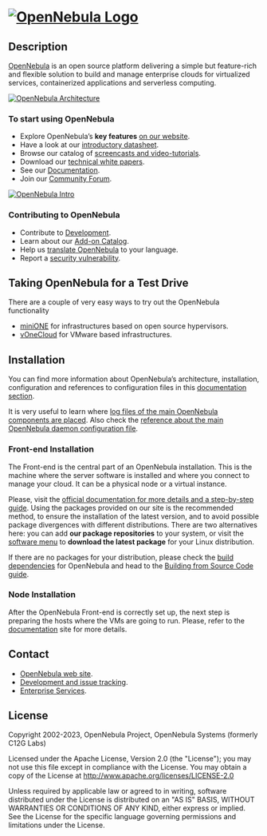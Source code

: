 # [![OpenNebula Logo](https://opennebula.io/wp-content/uploads/2019/04/img-logo-blue.svg)](https://opennebula.io/)

## Description

[OpenNebula](http://opennebula.io) is an open source platform delivering a simple but feature-rich and flexible solution to build and manage enterprise clouds for virtualized services, containerized applications and serverless computing.

[![OpenNebula Architecture](https://opennebula.io/wp-content/uploads/2020/08/KeyFeatures_small.png)](https://opennebula.io/discover/)

### To start using OpenNebula

- Explore OpenNebula’s **key features** [on our website](https://opennebula.io/discover).
- Have a look at our [introductory datasheet](https://support.opennebula.pro/hc/en-us/articles/360036935791-OpenNebula-Key-Features-Datasheet).
- Browse our catalog of [screencasts and video-tutorials](https://opennebula.io/screencasts/).
- Download our [technical white papers](https://opennebula.io/docs-whitepapers/).
- See our [Documentation](https://docs.opennebula.io).
- Join our [Community Forum](https://forum.opennebula.io).

[![OpenNebula Intro](https://opennebula.io/wp-content/uploads/2020/08/Intro_Screencast_small.png)](https://opennebula.io/screencast-overview/)

### Contributing to OpenNebula

- Contribute to [Development](https://github.com/OpenNebula/one/wiki/How-to-Contribute-to-Development).
- Learn about our [Add-on Catalog](https://github.com/OpenNebula/one/wiki/How-to-participate-in-Add_on-Development).
- Help us [translate OpenNebula](https://www.transifex.com/opennebula/one/) to your language.
- Report a [security vulnerability](https://github.com/OpenNebula/one/wiki/Vulnerability-Management-Process).

## Taking OpenNebula for a Test Drive

There are a couple of very easy ways to try out the OpenNebula functionality

- [miniONE](https://github.com/OpenNebula/minione) for infrastructures based on open source hypervisors.
- [vOneCloud](http://docs.opennebula.org/vonecloud) for VMware based infrastructures.

## Installation

You can find more information about OpenNebula’s architecture, installation, configuration and references to configuration files in this [documentation section](https://docs.opennebula.io/stable/deployment/index.html).

It is very useful to learn where [log files of the main OpenNebula components are placed](http://docs.opennebula.io/5.12/deployment/references/log_debug.html). Also check the [reference about the main OpenNebula daemon configuration file](https://docs.opennebula.io/stable/deployment/references/oned_conf.html).

### Front-end Installation

The Front-end is the central part of an OpenNebula installation. This is the machine where the server software is installed and where you connect to manage your cloud. It can be a physical node or a virtual instance.

Please, visit the [official documentation for more details and a step-by-step guide](http://docs.opennebula.io/5.12/deployment/opennebula_installation/overview.html). Using the packages provided on our site is the recommended method, to ensure the installation of the latest version, and to avoid possible package divergences with different distributions. There are two alternatives here: you can add **our package repositories** to your system, or visit the [software menu](http://opennebula.io/use) to **download the latest package** for your Linux distribution.

If there are no packages for your distribution, please check the [build dependencies](http://docs.opennebula.io/5.12/integration/references/build_deps.html#build-deps) for OpenNebula and head to the [Building from Source Code guide](http://docs.opennebula.io/5.12/integration/references/compile.html#compile).

### Node Installation

After the OpenNebula Front-end is correctly set up, the next step is preparing the hosts where the VMs are going to run. Please, refer to the [documentation](http://docs.opennebula.io/5.12/deployment/node_installation/overview.html) site for more details.

## Contact

- [OpenNebula web site](https://opennebula.io).
- [Development and issue tracking](https://github.com/OpenNebula/one/issues).
- [Enterprise Services](https://opennebula.io/enterprise).

## License

Copyright 2002-2023, OpenNebula Project, OpenNebula Systems (formerly C12G Labs)

Licensed under the Apache License, Version 2.0 (the "License"); you may not use this file except in compliance with the License. You may obtain a copy of the License at http://www.apache.org/licenses/LICENSE-2.0

Unless required by applicable law or agreed to in writing, software distributed under the License is distributed on an "AS IS" BASIS, WITHOUT WARRANTIES OR CONDITIONS OF ANY KIND, either express or implied. See the License for the specific language governing permissions and limitations under the License.
